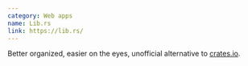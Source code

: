 ```yaml
---
category: Web apps
name: Lib.rs
link: https://lib.rs/
---
```


Better organized, easier on the eyes, unofficial alternative to [crates.io](https://crates.io/).
